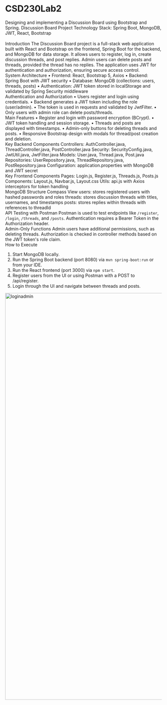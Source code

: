 # CSD230Lab2
Designing and implementing a Discussion Board using Bootstrap and Spring. 
Discussion Board Project
Technology Stack: Spring Boot, MongoDB, JWT, React, Bootstrap
<br>
<br>
Introduction
The Discussion Board project is a full-stack web application built with React and Bootstrap on the frontend, Spring Boot for the backend, and MongoDB for data storage. It allows users to register, log in, create discussion threads, and post replies. Admin users can delete posts and threads, provided the thread has no replies. The application uses JWT for authentication and authorization, ensuring secure access control.
<br>
System Architecture
•	Frontend: React, Bootstrap 5, Axios
•	Backend: Spring Boot with JWT security
•	Database: MongoDB (collections: users, threads, posts)
•	Authentication: JWT token stored in localStorage and validated by Spring Security middleware
<br>
Authentication and Authorization
•	Users register and login using credentials.
•	Backend generates a JWT token including the role (user/admin).
•	The token is used in requests and validated by JwtFilter.
•	Only users with admin role can delete posts/threads.
<br>
Main Features
•	Register and login with password encryption (BCrypt).
•	JWT token handling and session storage.
•	Threads and posts are displayed with timestamps.
•	Admin-only buttons for deleting threads and posts.
•	Responsive Bootstrap design with modals for thread/post creation and deletion.
<br>
Key Backend Components
Controllers: AuthController.java, ThreadController.java, PostController.java
Security: SecurityConfig.java, JwtUtil.java, JwtFilter.java
Models: User.java, Thread.java, Post.java
Repositories: UserRepository.java, ThreadRepository.java, PostRepository.java
Configuration: application.properties with MongoDB and JWT secret
<br>
Key Frontend Components
Pages: Login.js, Register.js, Threads.js, Posts.js
Components: Layout.js, Navbar.js, Layout.css
Utils: api.js with Axios interceptors for token handling
<br>
MongoDB Structure Compass View
users: stores registered users with hashed passwords and roles
threads: stores discussion threads with titles, usernames, and timestamps
posts: stores replies within threads with references to threadId
<br>
API Testing with Postman
Postman is used to test endpoints like `/register`, `/login`, `/threads`, and `/posts`. Authentication requires a Bearer Token in the Authorization header.
<br>
Admin-Only Functions
Admin users have additional permissions, such as deleting threads. Authorization is checked in controller methods based on the JWT token's role claim.
<br>
How to Execute
1. Start MongoDB locally.
2. Run the Spring Boot backend (port 8080) via `mvn spring-boot:run` or from your IDE.
3. Run the React frontend (port 3000) via `npm start`.
4. Register users from the UI or using Postman with a POST to /api/register.
5. Login through the UI and navigate between threads and posts.
<img width="1307" alt="loginadmin" src="https://github.com/user-attachments/assets/c2488316-e17f-4983-abba-132acb29fac5" />
